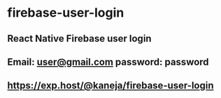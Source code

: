 # firebase-user-login
## React Native Firebase user login
## Email: user@gmail.com password: password
## <blockquote class="imgur-embed-pub" lang="en" data-id="a/gZDC4"><a href="//imgur.com/gZDC4"></a></blockquote><script async src="//s.imgur.com/min/embed.js" charset="utf-8"></script>
## https://exp.host/@kaneja/firebase-user-login
